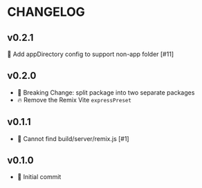 # CHANGELOG

## v0.2.1

🐛 Add appDirectory config to support non-app folder [#11]

## v0.2.0

- 🚨 Breaking Change: split package into two separate packages
- 🔥 Remove the Remix Vite `expressPreset`

## v0.1.1

- 🐛 Cannot find build/server/remix.js [#1]

## v0.1.0

- 🎉 Initial commit
